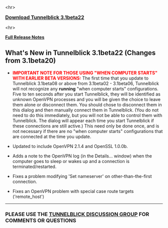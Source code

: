 

&lt;hr&gt;


<font size='3'><b><a href='http://code.google.com/p/tunnelblick/downloads/detail?name=Tunnelblick_3.1beta22.dmg'>Download Tunnelblick 3.1beta22</a></b></font>


&lt;hr&gt;



**[Full Release Notes](RlsNotes.md)**

## What's New in Tunnelblick 3.1beta22 (Changes from 3.1beta20) ##
  * <font color='red'><b>IMPORTANT NOTE FOR THOSE USING "WHEN COMPUTER STARTS" WITH EARLIER BETA VERSIONS:</b></font> The first time that you update to Tunnelblick 3.1beta08 or above from 3.1beta02 - 3.1beta06, Tunnelblick will not recognize any **running** "when computer starts" configurations. Five to ten seconds after you start Tunnelblick, they will be identified as unknown OpenVPN processes and you will be given the choice to leave them alone or disconnect them. You should chose to disconnect them in this dialog and then manually connect them in Tunnelblick. (You do not need to do this immediately, but you will not be able to control them with Tunnelblick. The dialog will appear each time you start Tunnelblick if these connections are still active.) This need only be done once, and is not necessary if there are no "when computer starts" configurations that are connected at the time you update.



  * Updated to include OpenVPN 2.1.4 and OpenSSL 1.0.0b.

  * Adds a note to the OpenVPN log (in the Details… window) when the computer goes to sleep or wakes up and a connection is terminated/restarted.

  * Fixes a problem modifying 'Set nameserver' on other-than-the-first connection.

  * Fixes an OpenVPN problem with special case route targets ('remote\_host')


---


### PLEASE USE THE [TUNNELBLICK DISCUSSION GROUP](http://groups.google.com/group/tunnelblick-discuss) FOR COMMENTS OR QUESTIONS